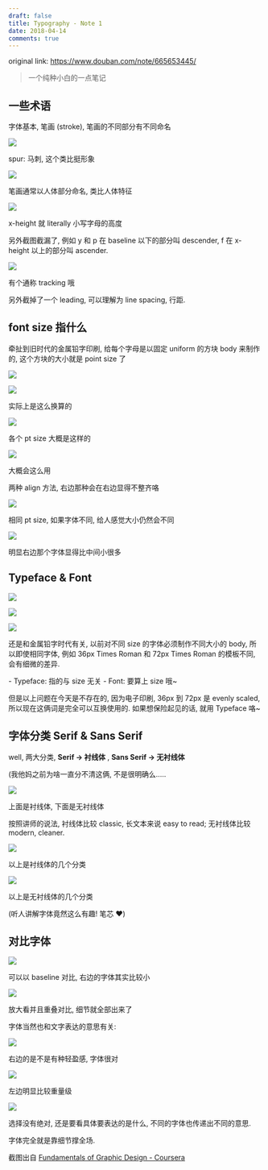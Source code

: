 ```yaml
---
draft: false
title: Typography - Note 1
date: 2018-04-14
comments: true
---
```


original link: https://www.douban.com/note/665653445/

> 一个纯种小白的一点笔记

## 一些术语

字体基本, 笔画 (stroke), 笔画的不同部分有不同命名

![](../../assets/images/Typography---Note-1/p49864709.jpg)

spur: 马刺, 这个类比挺形象

![](../../assets/images/Typography---Note-1/p49864711.jpg)

笔画通常以人体部分命名, 类比人体特征

![](../../assets/images/Typography---Note-1/p49864713.jpg)

x-height 就 literally 小写字母的高度

另外截图截漏了, 例如 y 和 p 在 baseline 以下的部分叫 descender, f 在 x-height 以上的部分叫 ascender.

![](../../assets/images/Typography---Note-1/p49864712.jpg)

有个通称 tracking 哦

另外截掉了一个 leading, 可以理解为 line spacing, 行距.

## font size 指什么

牵扯到旧时代的金属铅字印刷, 给每个字母是以固定 uniform 的方块 body 来制作的, 这个方块的大小就是 point size 了

![](../../assets/images/Typography---Note-1/p49864861.jpg)

![](../../assets/images/Typography---Note-1/p49864862.jpg)

实际上是这么换算的

![](../../assets/images/Typography---Note-1/p49864864.jpg)

各个 pt size 大概是这样的

![](../../assets/images/Typography---Note-1/p49864863.jpg)

大概会这么用

两种 align 方法, 右边那种会在右边显得不整齐咯

![](../../assets/images/Typography---Note-1/p49864947.jpg)

相同 pt size, 如果字体不同, 给人感觉大小仍然会不同

![](../../assets/images/Typography---Note-1/p49864948.jpg)

明显右边那个字体显得比中间小很多

## Typeface & Font

![](../../assets/images/Typography---Note-1/p49864998.jpg)

![](../../assets/images/Typography---Note-1/p49864999.jpg)

![](../../assets/images/Typography---Note-1/p49865000.jpg)

还是和金属铅字时代有关, 以前对不同 size 的字体必须制作不同大小的 body, 所以即使相同字体, 例如 36px Times Roman 和 72px Times Roman 的模板不同, 会有细微的差异.

\- Typeface: 指的与 size 无关 - Font: 要算上 size 哦~

但是以上问题在今天是不存在的, 因为电子印刷, 36px 到 72px 是 evenly scaled, 所以现在这俩词是完全可以互换使用的. 如果想保险起见的话, 就用 Typeface 咯~

## 字体分类 Serif & Sans Serif

well, 两大分类, **Serif -> 衬线体** , **Sans Serif -> 无衬线体**

(我他妈之前为啥一直分不清这俩, 不是很明确么.....

![](../../assets/images/Typography---Note-1/p49865141.jpg)

上面是衬线体, 下面是无衬线体

按照讲师的说法, 衬线体比较 classic, 长文本来说 easy to read; 无衬线体比较 modern, cleaner.

![](../../assets/images/Typography---Note-1/p49865178.jpg)

以上是衬线体的几个分类

![](../../assets/images/Typography---Note-1/p49865177.jpg)

以上是无衬线体的几个分类

(听人讲解字体竟然这么有趣! 笔芯 ❤️)

## 对比字体

![](../../assets/images/Typography---Note-1/p49865231.jpg)

可以以 baseline 对比, 右边的字体其实比较小

![](../../assets/images/Typography---Note-1/p49865232.jpg)

放大看并且重叠对比, 细节就全部出来了

字体当然也和文字表达的意思有关:

![](../../assets/images/Typography---Note-1/p49865233.jpg)

右边的是不是有种轻盈感, 字体很对

![](../../assets/images/Typography---Note-1/p49865234.jpg)

左边明显比较重量级

![](../../assets/images/Typography---Note-1/p49865235.jpg)

选择没有绝对, 还是要看具体要表达的是什么, 不同的字体也传递出不同的意思.

字体完全就是靠细节撑全场.

截图出自 [Fundamentals of Graphic Design - Coursera](https://www.coursera.org/learn/fundamentals-of-graphic-design)
